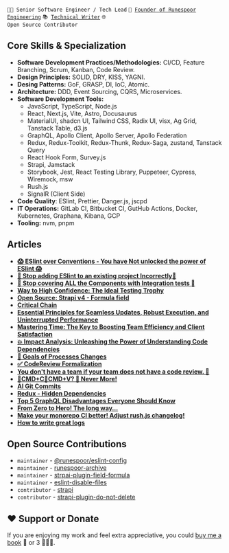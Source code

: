 <code>👨‍💻 Senior Software Engineer / Tech Lead</code>
<code>🐍 [Founder of Runespoor Engineering](https://github.com/runespoor-engineering)</code>
<code>📚 [Technical Writer](https://dev.to/borysshulyak)</code>
<code>🌐 Open Source Contributor</code>

## Core Skills & Specialization
- **Software Development Practices/Methodologies:** CI/CD, Feature Branching, Scrum, Kanban, Code Review.
- **Design Principles:** SOLID, DRY, KISS, YAGNI.
- **Desing Patterns:** GoF, GRASP, DI, IoC, Atomic.
- **Architecture:** DDD, Event Sourcing, CQRS, Microservices.
- **Software Development Tools:**
  - JavaScript, TypeScript, Node.js
  - React, Next.js, Vite, Astro, Docusaurus
  - MaterialUI, shadcn UI, Tailwind CSS, Radix UI, visx, Ag Grid, Tanstack Table, d3.js
  - GraphQL, Apollo Client, Apollo Server, Apollo Federation
  - Redux, Redux-Toolkit, Redux-Thunk, Redux-Saga, zustand, Tanstack Query
  - React Hook Form, Survey.js
  - Strapi, Jamstack
  - Storybook, Jest, React Testing Library, Puppeteer, Cypress, Wiremock, msw
  - Rush.js
  - SignalR (Client Side)
- **Code Quality**: ESlint, Prettier, Danger.js, jscpd
- **IT Operations:** GitLab CI, Bitbucket CI, GutHub Actions, Docker, Kubernetes, Graphana, Kibana, GCP
- **Tooling:** nvm, pnpm

## Articles

- **[😱 ESlint over Conventions - You have Not unlocked the power of ESlint 😱](https://dev.to/borysshulyak/eslint-over-conventions-you-have-not-unlocked-the-power-of-eslint-2h30)**
- **[🛑 Stop adding ESlint to an existing project Incorrectly🛑](https://dev.to/borysshulyak/stop-adding-eslint-to-an-existing-project-incorrectly-3p2n)**
- **[🛑 Stop covering ALL the Components with Integration tests 🛑](https://dev.to/borysshulyak/stop-covering-all-the-components-with-integration-tests-m0a)**
- **[Way to High Confidence: The Ideal Testing Trophy](https://dev.to/borysshulyak/high-confidence-testing-levels-1n1m)**
- **[Open Source: Strapi v4 - Formula field](https://dev.to/borysshulyak/open-source-strapi-v4-formula-field-46jd)**
- **[Critical Chain](https://dev.to/borysshulyak/critical-chain-14am)**
- **[Essential Principles for Seamless Updates, Robust Execution, and Uninterrupted Performance](https://dev.to/borysshulyak/essential-principles-for-seamless-updates-robust-execution-and-uninterrupted-performance-5bng)**
- **[Mastering Time: The Key to Boosting Team Efficiency and Client Satisfaction](https://dev.to/borysshulyak/mastering-time-the-key-to-boosting-team-efficiency-and-client-satisfaction-2283)**
- **[💥 Impact Analysis: Unleashing the Power of Understanding Code Dependencies](https://dev.to/borysshulyak/impact-analysis-unleashing-the-power-of-understanding-code-dependencies-4ma6)**
- **[🎯 Goals of Processes Changes](https://dev.to/borysshulyak/goals-of-process-changes-114a)**
- **[✅ CodeReview Formalization](https://dev.to/borysshulyak/codereview-formalization-3bmj)**
- **[You don't have a team if your team does not have a code review. 🙊](https://dev.to/borysshulyak/you-dont-have-a-team-if-your-team-does-not-have-a-code-review-2hb)**
- **[🤖CMD+C🤖CMD+V? 🛑 Never More!](https://dev.to/borysshulyak/cmdccmdv-never-more-58lp)**
- **[AI Git Commits](https://dev.to/borysshulyak/ai-git-commits-3pm1)**
- **[Redux - Hidden Dependencies](https://dev.to/borysshulyak/redux-hidden-dependecies-4mnb)**
- **[Top 5 GraphQL Disadvantages Everyone Should Know](https://dev.to/borysshulyak/top-5-graphql-disadvantages-everyone-should-know-3jh0)**
- **[From Zero to Hero! The long way…](https://dev.to/borysshulyak/from-zero-to-hero-the-long-way-2hpl)**
- **[Make your monorepo CI better! Adjust rush.js changelog!](https://dev.to/borysshulyak/make-your-monorepo-ci-better-adjust-rushjs-changelog-3f0a)**
- **[How to write great logs](https://dev.to/borysshulyak/how-to-write-great-logs-3ch8)**

## Open Source Contributions

- `maintainer` - [@runespoor/eslint-config](https://github.com/runespoor-engineering/runespoorstack/tree/main/eslint/eslint-config)
- `maintainer` - [runespoor-archive](https://github.com/BorysShulyak/runespoor-archive)
- `maintainer` - [strpai-plugin-field-formula](https://github.com/BorysShulyak/strapi-plugin-field-formula)
- `maintainer` - [eslint-disable-files](https://github.com/BorysShulyak/eslint-disable-files)
- `contributor` - [strapi](https://github.com/strapi/strapi)
- `contributor` - [strapi-plugin-do-not-delete](https://github.com/mattmilburn/strapi-plugin-do-not-delete)

## ❤️ Support or Donate
If you are enjoying my work and feel extra appreciative, you could [buy me a book](https://bmc.link/borisshulyak) 
📖 or 3 📖📖📖.

